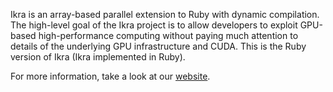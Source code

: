 Ikra is an array-based parallel extension to Ruby with dynamic compilation. The high-level goal of the Ikra project is to allow developers to exploit GPU-based high-performance computing without paying much attention to details of the underlying GPU infrastructure and CUDA. This is the Ruby version of Ikra  (Ikra implemented in Ruby).

For more information, take a look at our [website](https://prg-titech.github.io/ikra-ruby/).
